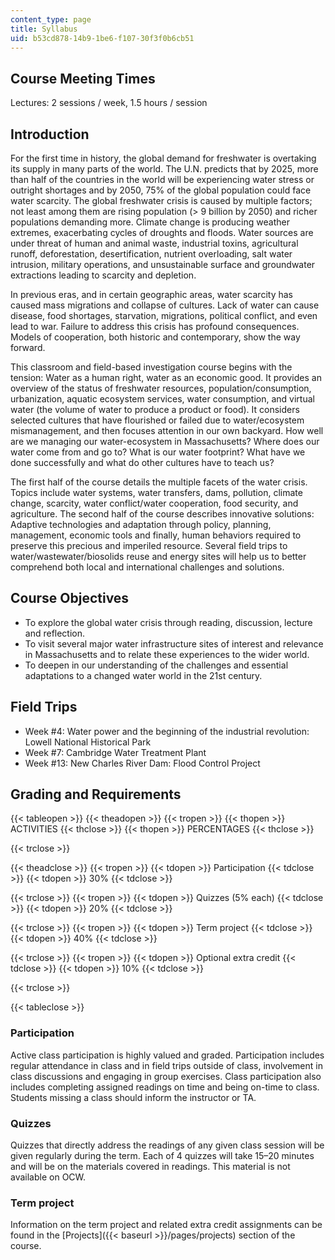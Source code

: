 ```yaml
---
content_type: page
title: Syllabus
uid: b53cd878-14b9-1be6-f107-30f3f0b6cb51
---
```


Course Meeting Times
--------------------

Lectures: 2 sessions / week, 1.5 hours / session

Introduction
------------

For the first time in history, the global demand for freshwater is overtaking its supply in many parts of the world. The U.N. predicts that by 2025, more than half of the countries in the world will be experiencing water stress or outright shortages and by 2050, 75% of the global population could face water scarcity. The global freshwater crisis is caused by multiple factors; not least among them are rising population (> 9 billion by 2050) and richer populations demanding more. Climate change is producing weather extremes, exacerbating cycles of droughts and floods. Water sources are under threat of human and animal waste, industrial toxins, agricultural runoff, deforestation, desertification, nutrient overloading, salt water intrusion, military operations, and unsustainable surface and groundwater extractions leading to scarcity and depletion.

In previous eras, and in certain geographic areas, water scarcity has caused mass migrations and collapse of cultures. Lack of water can cause disease, food shortages, starvation, migrations, political conflict, and even lead to war. Failure to address this crisis has profound consequences. Models of cooperation, both historic and contemporary, show the way forward.

This classroom and field-based investigation course begins with the tension: Water as a human right, water as an economic good. It provides an overview of the status of freshwater resources, population/consumption, urbanization, aquatic ecosystem services, water consumption, and virtual water (the volume of water to produce a product or food). It considers selected cultures that have flourished or failed due to water/ecosystem mismanagement, and then focuses attention in our own backyard. How well are we managing our water-ecosystem in Massachusetts? Where does our water come from and go to? What is our water footprint? What have we done successfully and what do other cultures have to teach us?

The first half of the course details the multiple facets of the water crisis. Topics include water systems, water transfers, dams, pollution, climate change, scarcity, water conflict/water cooperation, food security, and agriculture. The second half of the course describes innovative solutions: Adaptive technologies and adaptation through policy, planning, management, economic tools and finally, human behaviors required to preserve this precious and imperiled resource. Several field trips to water/wastewater/biosolids reuse and energy sites will help us to better comprehend both local and international challenges and solutions.

Course Objectives
-----------------

*   To explore the global water crisis through reading, discussion, lecture and reflection.
*   To visit several major water infrastructure sites of interest and relevance in Massachusetts and to relate these experiences to the wider world.
*   To deepen in our understanding of the challenges and essential adaptations to a changed water world in the 21st century.

Field Trips
-----------

*   Week #4: Water power and the beginning of the industrial revolution: Lowell National Historical Park
*   Week #7: Cambridge Water Treatment Plant
*   Week #13: New Charles River Dam: Flood Control Project

Grading and Requirements
------------------------

{{< tableopen >}}
{{< theadopen >}}
{{< tropen >}}
{{< thopen >}}
ACTIVITIES
{{< thclose >}}
{{< thopen >}}
PERCENTAGES
{{< thclose >}}

{{< trclose >}}

{{< theadclose >}}
{{< tropen >}}
{{< tdopen >}}
Participation
{{< tdclose >}}
{{< tdopen >}}
30%
{{< tdclose >}}

{{< trclose >}}
{{< tropen >}}
{{< tdopen >}}
Quizzes (5% each)
{{< tdclose >}}
{{< tdopen >}}
20%
{{< tdclose >}}

{{< trclose >}}
{{< tropen >}}
{{< tdopen >}}
Term project
{{< tdclose >}}
{{< tdopen >}}
40%
{{< tdclose >}}

{{< trclose >}}
{{< tropen >}}
{{< tdopen >}}
Optional extra credit
{{< tdclose >}}
{{< tdopen >}}
10%
{{< tdclose >}}

{{< trclose >}}

{{< tableclose >}}

### Participation

Active class participation is highly valued and graded. Participation includes regular attendance in class and in field trips outside of class, involvement in class discussions and engaging in group exercises. Class participation also includes completing assigned readings on time and being on-time to class. Students missing a class should inform the instructor or TA.

### Quizzes

Quizzes that directly address the readings of any given class session will be given regularly during the term. Each of 4 quizzes will take 15–20 minutes and will be on the materials covered in readings. This material is not available on OCW.

### Term project

Information on the term project and related extra credit assignments can be found in the [Projects]({{< baseurl >}}/pages/projects) section of the course.